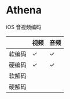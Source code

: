 # Athena
iOS 音视频编码

      | 视频   | 音频
----  |------ |----
软编码 | ✓     | ✓
硬编码 | ✓     | ✓
软解码 |       |  
硬解码 |       |  
